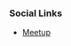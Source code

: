 <!-- ### Sao Jose dos Campos Information
-- * Provide Group Information -->

### Social Links
* [Meetup](#) 


